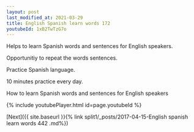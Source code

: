 ```yaml
---
layout: post
last_modified_at: 2021-03-29
title: English Spanish learn words 172 
youtubeId: 1xB2TwTzG7o
---
```

 
 
Helps to learn Spanish words and sentences for English speakers.

Opportunitiy to repeat the words sentences. 

Practice Spanish language. 
 
10 minutes practice every day. 
 
How to learn Spanish words and sentences for English speakers 
 
{% include youtubePlayer.html id=page.youtubeId %}
 
 
[Next]({{ site.baseurl }}{% link  split1/_posts/2017-04-15-English spanish learn words 442 .md%})
 
